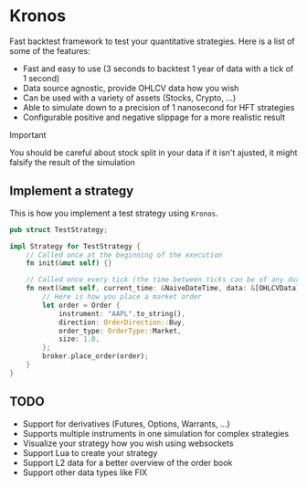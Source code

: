 # Kronos

Fast backtest framework to test your quantitative strategies. Here is a list of some of the features:

- Fast and easy to use (3 seconds to backtest 1 year of data with a tick of 1 second)
- Data source agnostic, provide OHLCV data how you wish
- Can be used with a variety of assets (Stocks, Crypto, ...)
- Able to simulate down to a precision of 1 nanosecond for HFT strategies
- Configurable positive and negative slippage for a more realistic result

> [!IMPORTANT]
> You should be careful about stock split in your data if it isn't ajusted, it might falsify the result of the simulation

## Implement a strategy

This is how you implement a test strategy using `Kronos`.

```rs
pub struct TestStrategy;

impl Strategy for TestStrategy {
    // Called once at the beginning of the execution
    fn init(&mut self) {}

    // Called once every tick (the time between ticks can be of any duration, by default it is 1m)
    fn next(&mut self, current_time: &NaiveDateTime, data: &[OHLCVData], broker: &mut Broker) {
        // Here is how you place a market order
        let order = Order {
            instrument: "AAPL".to_string(),
            direction: OrderDirection::Buy,
            order_type: OrderType::Market,
            size: 1.0,
        };
        broker.place_order(order);
    }
}
```
## TODO

- Support for derivatives (Futures, Options, Warrants, ...)
- Supports multiple instruments in one simulation for complex strategies
- Visualize your strategy how you wish using websockets
- Support Lua to create your strategy
- Support L2 data for a better overview of the order book
- Support other data types like FIX
